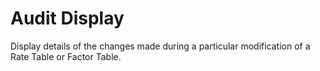 # Audit Display

Display details of the changes made during a particular modification of
a Rate Table or Factor Table.
